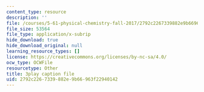 ```yaml
---
content_type: resource
description: ''
file: /courses/5-61-physical-chemistry-fall-2017/2792c2267339882e9b66963f22940142_JzW4RYICOdA.srt
file_size: 53564
file_type: application/x-subrip
hide_download: true
hide_download_original: null
learning_resource_types: []
license: https://creativecommons.org/licenses/by-nc-sa/4.0/
ocw_type: OCWFile
resourcetype: Other
title: 3play caption file
uid: 2792c226-7339-882e-9b66-963f22940142
---
```

